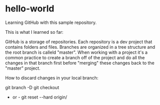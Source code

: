 # hello-world
Learning GitHub with this sample repository.

This is what I learned so far:

GitHub is a storage of repositories. Each repository is a dev project that contains folders and files.
Branches are organized in a tree structure and the root branch is calleld "master".
When working with a project it's a common practice to create a branch off of the project and do all the changes in that branch first before "merging" these changes back to the "master" project.

How to discard changes in your local branch:

git branch -D <your-branch>
git checkout <your-branch>

- or - 
git reset --hard origin/<your-branch>


